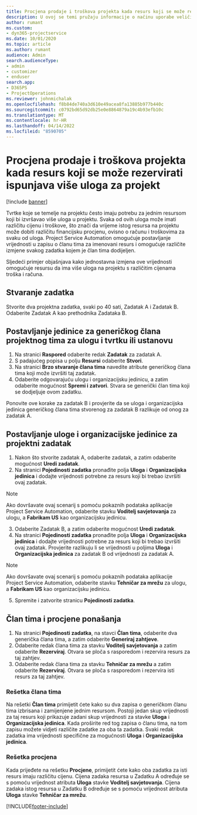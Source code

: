 ```yaml
---
title: Procjena prodaje i troškova projekta kada resurs koji se može rezervirati ispunjava više uloga za projekt
description: U ovoj se temi pružaju informacije o načinu uporabe veličina za određivanje cijena za podršku određivanju cijena i troškova za resurs koji ispunjava više uloga u projektu.
author: rumant
ms.custom:
- dyn365-projectservice
ms.date: 10/01/2020
ms.topic: article
ms.author: rumant
audience: Admin
search.audienceType:
- admin
- customizer
- enduser
search.app:
- D365PS
- ProjectOperations
ms.reviewer: johnmichalak
ms.openlocfilehash: f8b84de740a3d610e49acea8fa13885b977b440c
ms.sourcegitcommit: c0792bd65d92db25e0e8864879a19c4b93efb10c
ms.translationtype: MT
ms.contentlocale: hr-HR
ms.lasthandoff: 04/14/2022
ms.locfileid: "8590705"
---
```

# <a name="estimate-project-sales-and-costs-when-a-bookable-resource-fills-multiple-roles-for-a-project"></a>Procjena prodaje i troškova projekta kada resurs koji se može rezervirati ispunjava više uloga za projekt 

[!include [banner](../includes/psa-now-project-operations.md)]

Tvrtke koje se temelje na projektu često imaju potrebu za jednim resursom koji bi izvršavao više uloga u projektu. Svaka od ovih uloga može imati različitu cijenu i troškove, što znači da vrijeme istog resursa na projektu može dobiti različitu financijsku procjenu, ovisno o računu i troškovima za svaku od uloga. Project Service Automation omogućuje postavljanje vrijednosti u zapisu o članu tima za imenovani resurs i omogućuje različite izmjene svakog zadatka kojem je član tima dodijeljen.

Sljedeći primjer objašnjava kako jednostavna izmjena ove vrijednosti omogućuje resursu da ima više uloga na projektu s različitim cijenama troška i računa.

## <a name="create-tasks"></a>Stvaranje zadatka
Stvorite dva projektna zadatka, svaki po 40 sati, Zadatak A i Zadatak B. Odaberite Zadatak A kao prethodnika Zadataka B.

## <a name="set-up-role-and-organization-unit-for-a-generic-project-team-member"></a>Postavljanje jedinice za generičkog člana projektnog tima za ulogu i tvrtku ili ustanovu

1. Na stranici **Raspored** odaberite redak **Zadatak** za zadatak A. 
2. S padajućeg popisa u polju **Resursi** odaberite **Stvori**.
3. Na stranici **Brzo stvaranje člana tima** navedite atribute generičkog člana tima koji može izvršiti taj zadatak.
4. Odaberite odgovarajuću ulogu i organizacijsku jedinicu, a zatim odaberite mogućnost **Spremi i zatvori**. Stvara se generički član tima koji se dodjeljuje ovom zadatku. 

Ponovite ove korake za zadatak B i provjerite da se uloga i organizacijska jedinica generičkog člana tima stvorenog za zadatak B razlikuje od onog za zadatak A. 

## <a name="set-up-role-and-organization-unit-for-a-project-task"></a>Postavljanje uloge i organizacijske jedinice za projektni zadatak

1. Nakon što stvorite zadatak A, odaberite zadatak, a zatim odaberite mogućnost **Uredi zadatak**.
2. Na stranici **Pojedinosti zadatka** pronađite polja **Uloga** i **Organizacijska jedinica** i dodajte vrijednosti potrebne za resurs koji bi trebao izvršiti ovaj zadatak. 

  > [!NOTE]
  > Ako dovršavate ovaj scenarij s pomoću pokaznih podataka aplikacije Project Service Automation, odaberite stavku **Voditelj savjetovanja** za ulogu, a **Fabrikam US** kao organizacijsku jedinicu.

3. Odaberite Zadatak B, a zatim odaberite mogućnost **Uredi zadatak**.
4. Na stranici **Pojedinosti zadatka** pronađite polja **Uloga** i **Organizacijska jedinica** i dodajte vrijednosti potrebne za resurs koji bi trebao izvršiti ovaj zadatak. Provjerite razlikuju li se vrijednosti u poljima **Uloga** i **Organizacijska jedinica** za zadatak B od vrijednosti za zadatak A. 

  > [!NOTE]
  > Ako dovršavate ovaj scenarij s pomoću pokaznih podataka aplikacije Project Service Automation, odaberite stavku **Tehničar za mrežu** za ulogu, a **Fabrikam US** kao organizacijsku jedinicu.

5. Spremite i zatvorite stranicu **Pojedinosti zadatka**. 

## <a name="team-member-and-estimates-behavior"></a>Član tima i procjene ponašanja 

1. Na stranici **Pojedinosti zadatka**, na stavci **Član tima**, odaberite dva generička člana tima, a zatim odaberite **Generiraj zahtjeve**. 
2. Odaberite redak člana tima za stavku **Voditelj savjetovanja** a zatim odaberite **Rezerviraj**. Otvara se ploča s rasporedom i rezervira resurs za taj zahtjev.
3. Odaberite redak člana tima za stavku **Tehničar za mrežu** a zatim odaberite **Rezerviraj**. Otvara se ploča s rasporedom i rezervira isti resurs za taj zahtjev.

### <a name="team-member-grid"></a>Rešetka člana tima 
Na rešetki **Član tima** primijetit ćete kako su dva zapisa o generičkom članu tima izbrisana i zamijenjene jednim resursom. Postoji jedan skup vrijednosti za taj resurs koji prikazuje zadani skup vrijednosti za stavke **Uloga** i **Organizacijska jedinica**.
Kada proširite red tog zapisa o članu tima, na tom zapisu možete vidjeti različite zadatke za oba ta zadatka. Svaki redak zadatka ima vrijednosti specifične za mogućnosti **Uloga** i **Organizacijska jedinica**. 

### <a name="estimates-grid"></a>Rešetka procjena 
Kada prijeđete na rešetku **Procjene**, primijetit ćete kako oba zadatka za isti resurs imaju različitu cijenu.
Cijena zadaka resursa u Zadatku A određuje se s pomoću vrijednost atributa **Uloga** stavke **Voditelj savjetovanja**. Cijena zadaka istog resursa u Zadatku B određuje se s pomoću vrijednost atributa **Uloga** stavke **Tehničar za mrežu**.



[!INCLUDE[footer-include](../includes/footer-banner.md)]
